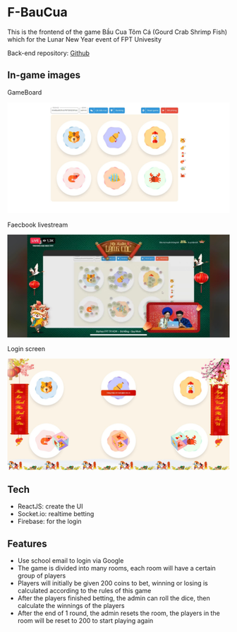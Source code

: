 <h1>F-BauCua</h1>
<p>
This is the frontend of the game Bầu Cua Tôm Cá (Gourd Crab Shrimp Fish) which for the Lunar New Year event of FPT Univesity
</p>
<p>
Back-end repository: <a href="https://github.com/oHTGo/F-BauCua">Github</a>
</p>
<h2>In-game images</h2>
<p>GameBoard</p>
<img src="./.github/in-game.jpeg" alt="in-game image"/>
<p>Faecbook livestream</p>
<img src="./.github/livestream.jpg" alt="livestream"/>
<p>Login screen</p>
<img src="./.github/login.jpeg" alt="login"/>
<h2>Tech</h2>
<ul>
    <li>ReactJS: create the UI</li>
    <li>Socket.io: realtime betting</li>
    <li>Firebase: for the login</li>
</ul>
<h2>Features</h2>
<ul>
    <li>Use school email to login via Google</li>
    <li>The game is divided into many rooms, each room will have a certain group of players</li>
    <li>Players will initially be given 200 coins to bet, winning or losing is calculated according to the rules of this game</li>
    <li>After the players finished betting, the admin can roll the dice, then calculate the winnings of the players</li>
    <li>After the end of 1 round, the admin resets the room, the players in the room will be reset to 200 to start playing again</li>
</ul>